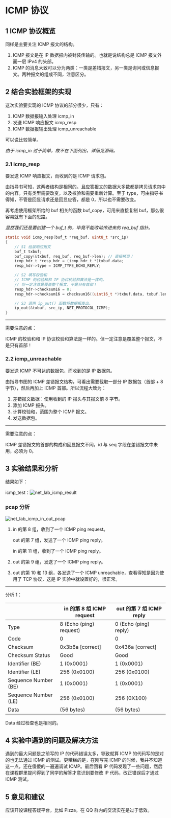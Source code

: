 # ICMP 协议

## 1 ICMP 协议概览

同样是主要关注 ICMP 报文的结构。

1. ICMP 报文是在 IP 数据报内被封装传输的。也就是说结构总是 ICMP 报文外面一层 IPv4 的头部。
2. ICMP 的消息大致可以分为两类：一类是差错报文，另一类是询问或信息报文。两种报文的组成不同，注意区分。

## 2 结合实验框架的实现

这次实验要实现的 ICMP 协议的部分很少，只有：

1. ICMP 数据报输入处理 icmp_in
2. 发送 ICMP 响应报文 icmp_resp
3. ICMP 数据报输出处理 icmp_unreachable

可以说比较简单。

*由于 icmp_in 过于简单，故不在下面列出，详细见源码。*

### 2.1 icmp_resp

要发送 ICMP 响应报文，而收到的是 ICMP 请求包。

由指导书可知，这两者结构是相同的。且应答报文的数据大多数都是拷贝请求包中的内容。只有类型需要改变，以及校验和需要重新计算。至于 type，可由指导书得知，不管是回显请求还是回显应答，都是 0，所以也不需要改变。

再考虑使用框架所给的 buf 相关的函数 buf_copy，可用来直接复制 buf，那么很容易就有下面的思路。

*显然我们还是要创建一个 buf_t 的，毕竟不能改动传进来的 req_buf 指针。*

```c
static void icmp_resp(buf_t *req_buf, uint8_t *src_ip)
{
    // S1 组装响应报文
    buf_t txbuf;
    buf_copy(&txbuf, req_buf, req_buf->len); // 直接拷贝！
    icmp_hdr_t *resp_hdr = (icmp_hdr_t *)txbuf.data;
    resp_hdr->type = ICMP_TYPE_ECHO_REPLY;

    // S2 填写校验和
    // ICMP 的校验和和 IP 协议校验和算法是一样的。
    // 但一定注意是覆盖整个报文，不是只有首部！
    resp_hdr->checksum16 = 0;
    resp_hdr->checksum16 = checksum16((uint16_t *)txbuf.data, txbuf.len);

    // S3 调用 ip_out() 函数将数据报发出。
    ip_out(&txbuf, src_ip, NET_PROTOCOL_ICMP);
}
```

---

需要注意的点：

ICMP 的校验和和 IP 协议校验和算法是一样的。但一定注意是覆盖整个报文，不是只有首部！

### 2.2 icmp_unreachable

要发送 ICMP 不可达的数据包，而收到的是 IP 数据包。

由指导书图的 ICMP 差错报文结构，可看出需要截取一部分 IP 数据包（首部 + 8 字节），然后再加上 ICMP 首部。所以流程大致为：

1. 差错报文数据：使用收到的 IP 报头与其报文前 8 字节。
2. 添加 ICMP 报头。
3. 计算校验和，范围为整个 ICMP 报文。
4. 发送数据包。

---

需要注意的点：

ICMP 差错报文的首部的构成和回显报文不同，id 与 seq 字段在差错报文中未用，必须为 0。

## 3 实验结果和分析

结果如下：

icmp_test：![net_lab_icmp_result](https://typora-1304621073.cos.ap-guangzhou.myqcloud.com/typora/net_lab/net_lab_icmp_result.png)

### pcap 分析

![net_lab_icmp_in_out_pcap](https://typora-1304621073.cos.ap-guangzhou.myqcloud.com/typora/net_lab/net_lab_icmp_in_out_pcap.png)

1. in 的第 8 组，收到了一个 ICMP ping request。

   out 的第 7 组，发送了一个 ICMP ping reply。

   in 的第 11 组，收到了一个 ICMP ping reply。

2. out 的第 9 组，发送了一个 ICMP ping reply。

3. out 的第 10 和 13 组，各发送了一个 ICMP unreachable，查看得知是因为使用了 TCP 协议，这是 IP 实验中就设置好的，很正常。

---

分析 1：

|                      | in 的第 8 组 ICMP request | out 的第 7 组 ICMP reply |
| -------------------- | ------------------------- | ------------------------ |
| Type                 | 8 (Echo (ping) request)   | 0 (Echo (ping) reply)    |
| Code                 | 0                         | 0                        |
| Checksum             | 0x3b6a [correct]          | 0x436a [correct]         |
| Checksum Status      | Good                      | Good                     |
| Identifier (BE)      | 1 (0x0001)                | 1 (0x0001)               |
| Identifier (LE)      | 256 (0x0100)              | 256 (0x0100)             |
| Sequence Number (BE) | 1 (0x0001)                | 1 (0x0001)               |
| Sequence Number (LE) | 256 (0x0100)              | 256 (0X100)              |
| Data                 | (56 bytes)                | (56 bytes)               |

Data 经过检查也是相同的。

## 4 实验中遇到的问题及解决方法

遇到的最大问题是之前写的 IP 的代码错误太多，导致就算 ICMP 的代码写的是对的也无法通过 ICMP 的测试。更糟糕的是，在刚写完 ICMP 的时候，我并不知道这一点，还在傻傻的一遍遍调试 ICMP。最后回看 IP 代码发现了一些问题，然后在课程群里提问得到了同学的解答才意识到要修改 IP 代码，改正错误后才通过 ICMP 测试。

## 5 意见和建议

应该开设课程答疑平台，比如 Pizza。在 QQ 群内的交流实在是过于低效。

